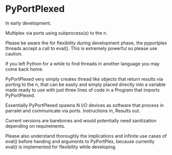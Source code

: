 # PyPortPlexed

In early development.

Multiplex via ports using subprocess(s) to the n.

Please be aware the for flexibility during development phase, the pyportplex threads
accept a call to eval(). This is extremely powerful so please use caution.


If you left Python for a while to find threads in another language you may come
back home.

PyPortPlexed very simply creates thread like objects that return results via porting
to the n, that can be easily and simply placed directly into a variable made ready to
use with just three lines of code in a Program that imports PyPortPlexed.

Essentially PyPortPlexed spawns N I/O devices as software that process in parralel
and communicate via ports. Instructions in, Results out.

Current versions are barebones and would potentially need sanitization depending
on requirements.

Please also understand thoroughly the implications and infinite use cases of eval()
before handing and arguments to PyPortPlex, because currently eval() is implemented
for flexibility while developing. 
